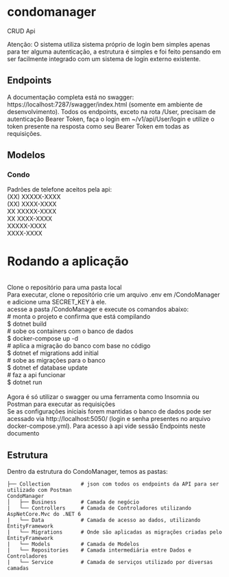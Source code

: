 # condomanager
CRUD Api

Atenção: O sistema utiliza sistema próprio de login bem simples apenas para ter alguma autenticação, a estrutura é simples e foi feito pensando em ser facilmente integrado com um sistema de login externo existente.

## Endpoints
A documentação completa está no swagger: https://localhost:7287/swagger/index.html (somente em ambiente de desenvolvimento).
Todos os endpoints, exceto na rota /User, precisam de autenticação Bearer Token, faça o login em ~/v1/api/User/login e utilize o token presente na resposta como seu Bearer Token em todas as requisições.
## Modelos
### Condo
Padrões de telefone aceitos pela api:
<br>(XX) XXXXX-XXXX
<br>(XX) XXXX-XXXX
<br>XX XXXXX-XXXX
<br>XX XXXX-XXXX
<br>XXXXX-XXXX
<br>XXXX-XXXX

# Rodando a aplicação
<br>Clone o repositório para uma pasta local
<br>Para executar, clone o repositório crie um arquivo .env em /CondoManager e adicione uma SECRET_KEY à ele.
<br>acesse a pasta /CondoManager e execute os comandos abaixo:
<br># monta o projeto e confirma que está compilando
<br>$ dotnet build
<br> # sobe os containers com o banco de dados
<br>$ docker-compose up -d
<br> # aplica a migração do banco com base no código
<br>$ dotnet ef migrations add initial
<br> # sobe as migrações para o banco
<br>$ dotnet ef database update
<br> # faz a api funcionar
<br>$ dotnet run
<br>
<br>Agora é só utilizar o swagger ou uma ferramenta como Insomnia ou Postman para executar as requisições
<br>Se as configurações iniciais forem mantidas o banco de dados pode ser acessado via http://localhost:5050/ (login e senha presentes no arquivo docker-compose.yml). Para acesso à api vide sessão Endpoints neste documento

## Estrutura
Dentro da estrutura do CondoManager, temos as pastas:

    ├── Collection          # json com todos os endpoints da API para ser utilizado com Postman
    CondoManager
    │   ├── Business        # Camada de negócio
    |   └── Controllers     # Camada de Controladores utilizando AspNetCore.Mvc do .NET 6
    |   └── Data            # Camada de acesso ao dados, utilizando EntityFramework
    |   └── Migrations      # Onde são aplicadas as migrações criadas pelo EntityFramework
    |   └── Models          # Camada de Modelos
    |   └── Repositories    # Camada intermediária entre Dados e Controladores
    |   └── Service         # Camada de serviços utilizado por diversas camadas